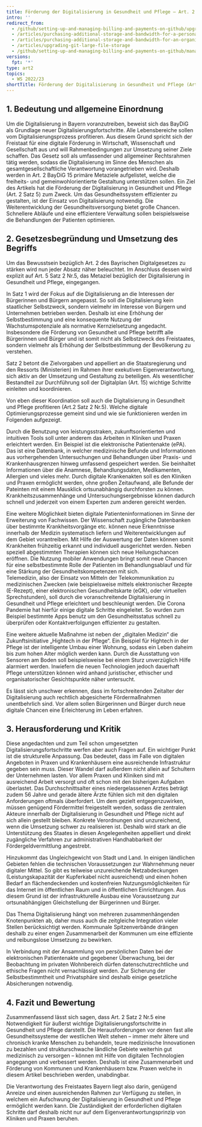 ```yaml
---
title: Förderung der Digitalisierung in Gesundheit und Pflege – Art. 2 S. 2 Nr. 5 BayDiG
intro: ''
redirect_from:
  - /github/setting-up-and-managing-billing-and-payments-on-github/upgrading-git-large-file-storage
  - /articles/purchasing-additional-storage-and-bandwidth-for-a-personal-account/
  - /articles/purchasing-additional-storage-and-bandwidth-for-an-organization/
  - /articles/upgrading-git-large-file-storage
  - /github/setting-up-and-managing-billing-and-payments-on-github/managing-billing-for-git-large-file-storage/upgrading-git-large-file-storage
versions:
  fpt: '*'
type: art2
topics:
  - WS 2022/23
shortTitle: Förderung der Digitalisierung in Gesundheit und Pflege (Art. 2)
---
```


## 1.	Bedeutung und allgemeine Einordnung

Um die Digitalisierung in Bayern voranzutreiben, beweist sich das BayDiG als Grundlage neuer Digitalisierungsfortschritte. Alle Lebensbereiche sollen vom Digitalisierungsprozess profitieren. Aus diesem Grund spricht sich der Freistaat für eine digitale Förderung in Wirtschaft, Wissenschaft und Gesellschaft aus und will Rahmenbedingungen zur Umsetzung seiner Ziele schaffen. Das Gesetz soll als umfassender und allgemeiner Rechtsrahmen tätig werden, sodass die Digitalisierung im Sinne des Menschen als gesamtgesellschaftliche Verantwortung vorangetrieben wird.
Deshalb werden in Art. 2 BayDiG 15 primäre Metaziele aufgelistet, welche die freiheits- und gemeinwohlorientierte Gestaltung unterstützen sollen. Ein Ziel des Artikels hat die Förderung der Digitalisierung in Gesundheit und Pflege (Art. 2 Satz 5) zum Zweck. Um das Gesundheitssystem effizienter zu gestalten, ist der Einsatz von Digitalisierung notwendig. Die Weiterentwicklung der Gesundheitsversorgung bietet große Chancen. Schnellere Abläufe und eine effizientere Verwaltung sollen beispielsweise die Behandlungen der Patienten optimieren. 

## 2.	Gesetzesbegründung und Umsetzung des Begriffs

Um das Bewusstsein bezüglich Art. 2 des Bayrischen Digitalgesetzes zu stärken wird nun jeder Absatz näher beleuchtet. Im Anschluss dessen wird explizit auf Art. 5 Satz 2 Nr.5, das Metaziel bezüglich der Digitalisierung in Gesundheit und Pflege, eingegangen.

In Satz 1 wird der Fokus auf die Digitalisierung an die Interessen der Bürgerinnen und Bürgern angepasst. So soll die Digitalisierung kein staatlicher Selbstzweck, sondern vielmehr im Interesse von Bürgern und Unternehmen betrieben werden. Deshalb ist eine Erhöhung der Selbstbestimmung und eine konsequente Nutzung der Wachstumspotenziale als normative Kernzielsetzung angedacht. Insbesondere die Förderung von Gesundheit und Pflege betrifft alle Bürgerinnen und Bürger und ist somit nicht als Selbstzweck des Freistaates, sondern vielmehr als Erhöhung der Selbstbestimmung der Bevölkerung zu verstehen. 

Satz 2 betont die Zielvorgaben und appelliert an die Staatsregierung und den Ressorts (Ministerien) im Rahmen ihrer exekutiven Eigenverantwortung, sich aktiv an der Umsetzung und Gestaltung zu beteiligen. Als wesentlicher Bestandteil zur Durchführung soll der Digitalplan (Art. 15) wichtige Schritte einleiten und koordinieren. 

Von eben dieser Koordination soll auch die Digitalisierung in Gesundheit und Pflege profitieren (Art.2 Satz 2 Nr.5). Welche digitale Optimierungsprozesse gemeint sind und wie sie funktionieren werden im Folgenden aufgezeigt.

Durch die Benutzung von leistungsstraken, zukunftsorientierten und intuitiven Tools soll unter anderem das Arbeiten in Kliniken und Praxen erleichtert werden. Ein Beispiel ist die elektronische Patientenakte (ePA). Das ist eine Datenbank, in welcher medizinische Befunde und Informationen aus vorhergehenden Untersuchungen und Behandlungen über Praxis- und Krankenhausgrenzen hinweg umfassend gespeichert werden.  Sie beinhaltet Informationen über die Anamnese, Behandlungsdaten, Medikamenten, Allergien und vieles mehr.  Durch digitale Krankenakten soll es den Kliniken und Praxen ermöglicht werden, ohne großen Zeitaufwand, alle Befunde der Pateinten mit einem Mausklick ortsunabhängig durchforsten zu können. Krankheitszusammenhänge und Untersuchungsergebnisse können dadurch schnell und jederzeit von einem Experten zum anderen gereicht werden. 

Eine weitere Möglichkeit bieten digitale Patienteninformationen im Sinne der Erweiterung von Fachwissen. Der Wissenschaft zugängliche Datenbanken über bestimmte Krankheitsvorgänge etc. können neue Erkenntnisse innerhalb der Medizin systematisch liefern und Weiterentwicklungen auf dem Gebiet vorantreiben. Mit Hilfe der Auswertung der Daten können somit Krankheiten frühzeitig erkannt und individuell ausgerichtet werden. Neben speziell abgestimmten Therapien können sich neue Heilungschancen eröffnen. 
Die Nutzung mobiler Anwendungen bringt somit neue Chancen für eine selbstbestimmte Rolle der Patienten im Behandlungsablauf und für eine Stärkung der Gesundheitskompetenzen mit sich.  
Telemedizin, also der Einsatz von Mitteln der Telekommunikation zu medizinischen Zwecken (wie beispielsweise mittels elektronischer Rezepte (E-Rezept), einer elektronischen Gesundheitskarte (eGK), oder virtuellen Sprechstunden), soll durch die voranschreitende Digitalisierung in Gesundheit und Pflege erleichtert und beschleunigt werden. 
Die Corona Pandemie hat hierfür einige digitale Schritte eingeleitet. So wurden zum Beispiel bestimmte Apps benutz um den Gesundheitsstatus schnell zu überprüfen oder Kontaktverfolgungen effizienter zu gestalten. 

Eine weitere aktuelle Maßnahme ist neben der „digitalen Medizin“ die Zukunftsinitiative „Hightech in der Pflege“.  Ein Beispiel für Hightech in der Pflege ist der intelligente Umbau einer Wohnung, sodass ein Leben daheim bis zum hohen Alter möglich werden kann. Durch die Ausstattung von Sensoren am Boden soll beispielsweise bei einem Sturz unverzüglich Hilfe alarmiert werden. Inwiefern die neuen Technologien jedoch dauerhaft Pflege unterstützen können wird anhand juristischer, ethischer und organisatorischer Gesichtspunkte näher untersucht. 

Es lässt sich unschwer erkennen, dass im fortschreitenden Zeitalter der Digitalisierung auch rechtlich abgesicherte Fördermaßnahmen unentbehrlich sind. Vor allem sollen Bürgerinnen und Bürger durch neue digitale Chancen eine Erleichterung im Leben erfahren. 

## 3.	Herausforderung und Kritik

Diese angedachten und zum Teil schon umgesetzten Digitalisierungsfortschritte werfen aber auch Fragen auf. Ein wichtiger Punkt ist die strukturelle Anpassung. Das bedeutet, dass im Falle von digitalen Angeboten in Praxen und Krankenhäusern eine ausreichende Infrastruktur gegeben sein muss. Dieser Wandel darf außerdem nicht allein auf Schultern der Unternehmen lasten. Vor allem Praxen und Kliniken sind mit ausreichend Arbeit versorgt und oft schon mit den bisherigen Aufgaben überlastet. Das Durchschnittsalter eines niedergelassenen Arztes beträgt zudem 56 Jahre und gerade ältere Ärzte fühlen sich mit den digitalen Anforderungen oftmals überfordert.  Um dem gezielt entgegenzuwirken, müssen genügend Fördermittel freigestellt werden, sodass die zentralen Akteure innerhalb der Digitalisierung in Gesundheit und Pflege nicht auf sich allein gestellt bleiben. Konkrete Verordnungen sind unzureichend, wenn die Umsetzung schwer zu realisieren ist. Deshalb wird stark an die Unterstützung des Staates in diesen Angelegenheiten appelliert und direkt zugängliche Verfahren zur administrativen Handhabbarkeit der Fördergeldvermittlung angestrebt.  

Hinzukommt das Ungleichgewicht von Stadt und Land. In einigen ländlichen Gebieten fehlen die technischen Voraussetzungen zur Wahrnehmung neuer digitaler Mittel. So gibt es teilweise unzureichende Netzabdeckungen (Leistungskapazität der Kupferkabel nicht ausreichend) und einen hohen Bedarf an flächendeckenden und kostenfreien Nutzungsmöglichkeiten für das Internet im öffentlichen Raum und in öffentlichen Einrichtungen. Aus diesem Grund ist der infrastrukturelle Ausbau eine Voraussetzung zur ortsunabhängigen Gleichstellung der Bürgerinnen und Bürger. 

Das Thema Digitalisierung hängt von mehreren zusammenhängenden Knotenpunkten ab, daher muss auch die zeitgleiche Integration vieler Stellen berücksichtigt werden. Kommunale Spitzenverbände drängen deshalb zu einer engen Zusammenarbeit der Kommunen um eine effiziente und reibungslose Umsetzung zu bewirken. 

In Verbindung mit der Ansammlung von persönlichen Daten bei der elektronischen Patientenakte und gegebener Überwachung, bei der Beobachtung im privaten Wohnbereich dürfen datenschutzrechtliche und ethische Fragen nicht vernachlässigt werden. Zur Sicherung der Selbstbestimmtheit und Privatsphäre sind deshalb einige gesetzliche Absicherungen notwendig. 

## 4.	Fazit und Bewertung

Zusammenfassend lässt sich sagen, dass Art. 2 Satz 2 Nr.5 eine Notwendigkeit für äußerst wichtige Digitalisierungsfortschritte in Gesundheit und Pflege darstellt. Die Herausforderungen vor denen fast alle Gesundheitssysteme der westlichen Welt stehen – immer mehr ältere und chronisch kranke Menschen zu behandeln, teure medizinische Innovationen zu bezahlen und strukturschwache ländliche Gebiete weiterhin gut medizinisch zu versorgen – können mit Hilfe von digitalen Technologien angegangen und verbessert werden. Deshalb ist eine Zusammenarbeit und Förderung von Kommunen und Krankenhäusern bzw. Praxen welche in diesem Artikel beschrieben werden, unabdingbar. 

Die Verantwortung des Freistaates Bayern liegt also darin, genügend Anreize und einen ausreichenden Rahmen zur Verfügung zu stellen, in welchem ein Aufschwung der Digitalisierung in Gesundheit und Pflege ermöglicht werden kann. Die Zuständigkeit der erforderlichen digitalen Schritte darf deshalb nicht nur auf dem Eigenverantwortungsprinzip von Kliniken und Praxen beruhen.  
